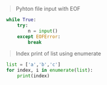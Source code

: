 > Pyhton file input with EOF

````python
  while True:
      try:
          n = input()
      except EOFError:
          break
````
> Index print of list using enumerate

````python
  list = ['a','b','c']
  for index, i in enumerate(list):
      print(index)
````
